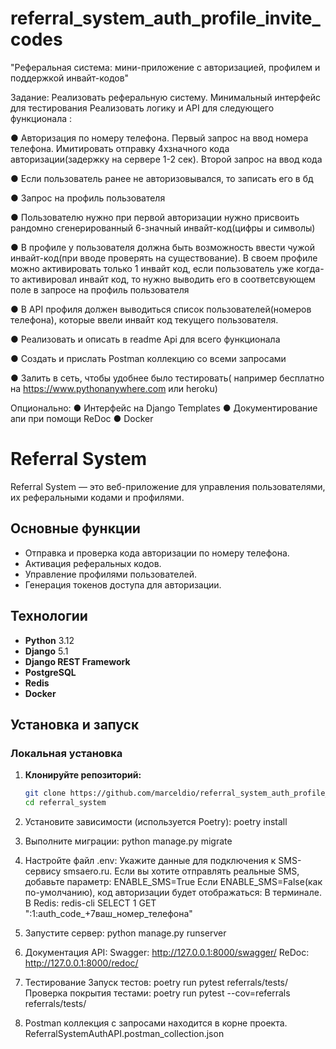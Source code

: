 # referral_system_auth_profile_invite_codes
"Реферальная система: мини-приложение с авторизацией, 
профилем и поддержкой инвайт-кодов"

Задание:
Реализовать реферальную систему. Минимальный интерфейс для тестирования
Реализовать логику и API для следующего функционала :

●	Авторизация по номеру телефона. Первый запрос на ввод номера телефона. 
Имитировать отправку 4хзначного кода авторизации(задержку на сервере 1-2 сек). 
Второй запрос на ввод кода 

●	Если пользователь ранее не авторизовывался, то записать его в бд 

●	Запрос на профиль пользователя

●	Пользователю нужно при первой авторизации нужно присвоить рандомно 
сгенерированный 6-значный инвайт-код(цифры и символы)

●	В профиле у пользователя должна быть возможность ввести чужой 
инвайт-код(при вводе проверять на существование). 
В своем профиле можно активировать только 1 инвайт код, если пользователь 
уже когда-то активировал инвайт код, то нужно выводить его в соответсвующем 
поле в запросе на профиль пользователя

●	В API профиля должен выводиться список пользователей(номеров телефона), 
которые ввели инвайт код текущего пользователя.

●	Реализовать и описать в readme Api для всего функционала

●	Создать и прислать Postman коллекцию со всеми запросами

●	Залить в сеть, чтобы удобнее было тестировать(
например бесплатно на https://www.pythonanywhere.com или heroku)


Опционально:
●	Интерфейс на Django Templates
●	Документирование апи при помощи ReDoc
●	Docker


# Referral System

Referral System — это веб-приложение для управления пользователями, 
их реферальными кодами и профилями.

## Основные функции
- Отправка и проверка кода авторизации по номеру телефона.
- Активация реферальных кодов.
- Управление профилями пользователей.
- Генерация токенов доступа для авторизации.

## Технологии
- **Python** 3.12
- **Django** 5.1
- **Django REST Framework**
- **PostgreSQL**
- **Redis**
- **Docker**

## Установка и запуск

### Локальная установка
1. **Клонируйте репозиторий:**
   ```bash
   git clone https://github.com/marceldio/referral_system_auth_profile_invite_codes.git
   cd referral_system

2. Установите зависимости (используется Poetry):
poetry install

3. Выполните миграции:
python manage.py migrate

4. Настройте файл .env:
Укажите данные для подключения к SMS-сервису smsaero.ru.
Если вы хотите отправлять реальные SMS, добавьте параметр:
ENABLE_SMS=True
Если ENABLE_SMS=False(как по-умолчанию), код авторизации будет отображаться:
В терминале.
В Redis:
redis-cli
SELECT 1
GET ":1:auth_code_+7ваш_номер_телефона"

5. Запустите сервер:
python manage.py runserver

6. Документация API:
Swagger: http://127.0.0.1:8000/swagger/
ReDoc: http://127.0.0.1:8000/redoc/

7. Тестирование
Запуск тестов:
poetry run pytest referrals/tests/
Проверка покрытия тестами:
poetry run pytest --cov=referrals referrals/tests/

8. Postman коллекция с запросами находится в корне проекта.
ReferralSystemAuthAPI.postman_collection.json



